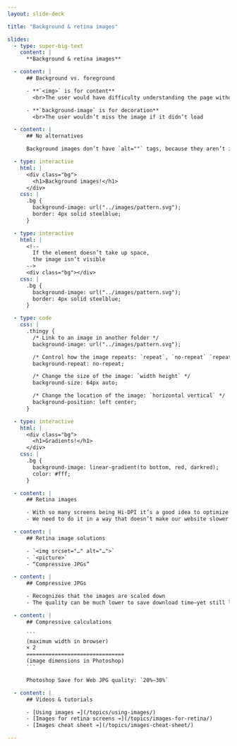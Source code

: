 ```yaml
---
layout: slide-deck

title: "Background & retina images"

slides:
  - type: super-big-text
    content: |
      **Background & retina images**

  - content: |
      ## Background vs. foreground

      - **`<img>` is for content**
        <br>The user would have difficulty understanding the page without this image

      - **`background-image` is for decoration**
        <br>The user wouldn’t miss the image if it didn’t load

  - content: |
      ## No alternatives

      Background images don’t have `alt=""` tags, because they aren’t important to the content

  - type: interactive
    html: |
      <div class="bg">
        <h1>Background images!</h1>
      </div>
    css: |
      .bg {
        background-image: url("../images/pattern.svg");
        border: 4px solid steelblue;
      }

  - type: interactive
    html: |
      <!--
        If the element doesn’t take up space,
        the image isn’t visible
      -->
      <div class="bg"></div>
    css: |
      .bg {
        background-image: url("../images/pattern.svg");
        border: 4px solid steelblue;
      }

  - type: code
    css: |
      .thingy {
        /* Link to an image in another folder */
        background-image: url("../images/pattern.svg");

        /* Control how the image repeats: `repeat`, `no-repeat` `repeat-x` `repeat-y` */
        background-repeat: no-repeat;

        /* Change the size of the image: `width height` */
        background-size: 64px auto;

        /* Change the location of the image: `horizontal vertical` */
        background-position: left center;
      }

  - type: interactive
    html: |
      <div class="bg">
        <h1>Gradients!</h1>
      </div>
    css: |
      .bg {
        background-image: linear-gradient(to bottom, red, darkred);
        color: #fff;
      }

  - content: |
      ## Retina images

      - With so many screens being Hi-DPI it’s a good idea to optimize images
      - We need to do it in a way that doesn’t make our website slower

  - content: |
      ## Retina image solutions

      - `<img srcset="…" alt="…">`
      - `<picture>`
      - “Compressive JPGs”

  - content: |
      ## Compressive JPGs

      - Recognizes that the images are scaled down
      - The quality can be much lower to save download time—yet still look good

  - content: |
      ## Compressive calculations

      ```
      (maximum width in browser)
      × 2
      ===============================
      (image dimensions in Photoshop)
      ```

      Photoshop Save for Web JPG quality: `20%–30%`

  - content: |
      ## Videos & tutorials

      - [Using images ➔](/topics/using-images/)
      - [Images for retina screens ➔](/topics/images-for-retina/)
      - [Images cheat sheet ➔](/topics/images-cheat-sheet/)

---
```

